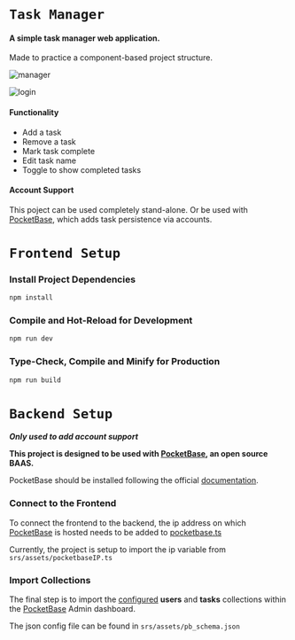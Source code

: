 # `Task Manager`
#### A simple task manager web application.
Made to practice a component-based project structure.

![manager](https://i.postimg.cc/k5G73Vk4/manager.png)

![login](https://i.postimg.cc/Dw226p61/login.png)


#### Functionality
- Add a task
- Remove a task
- Mark task complete
- Edit task name
- Toggle to show completed tasks

#### Account Support
This poject can be used completely stand-alone.
Or be used with [PocketBase](https://pocketbase.io), which adds task persistence via accounts.

# `Frontend Setup`

### Install Project Dependencies 

```sh
npm install
```

### Compile and Hot-Reload for Development

```sh
npm run dev
```

### Type-Check, Compile and Minify for Production

```sh
npm run build
```
# `Backend Setup`
***Only used to add account support***

**This project is designed to be used with [PocketBase](https://pocketbase.io), an open source BAAS.**

PocketBase should be installed following the official [documentation](https://pocketbase.io/docs/).

### Connect to the Frontend

To connect the frontend to the backend, the ip address on which [PocketBase](https://pocketbase.io) is hosted needs to be added to [pocketbase.ts](src/assets/pocketbase.ts)

Currently, the project is setup to import the ip variable from `srs/assets/pocketbaseIP.ts`

### Import Collections

The final step is to import the [configured](src/assets/pb_schema.json) **users** and **tasks** collections within the [PocketBase](https://pocketbase.io) Admin dashboard.

The json config file can be found in `srs/assets/pb_schema.json`

